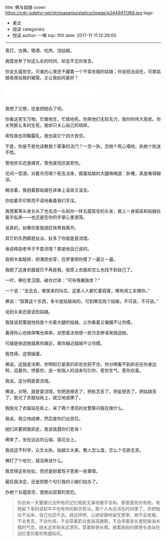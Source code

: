 title: 佛与姑娘
cover: https://cdn.jsdelivr.net/gh/masantu/statics/image/p2449411368.jpg
tags:
  - 美文
  - 阅读
categories:
  - 悦读
author: 一唏
top: 100
date: 2017-11-11 12:26:00
---

青灯，古佛。喝酒、吃肉、泡姑娘。

我盘坐参了你这么长的时间，却总不见你发言。

你说五蕴皆空。可谁的心里还不藏着一个不穿衣服的姑娘；你说观法自在，可那姑娘夜夜钻我的被窝，又让我如何是好？
<!--more-->


<iframe frameborder="no" border="0" marginwidth="0" marginheight="0" width=298 height=52 src="//music.163.com/outchain/player?type=2&id=28308561&auto=1&height=32"></iframe>


我想了又想，还是把她办了吧。


你看这苍生万物，忙碌地生，忙碌地死。你笑他们无知无力，我仰你伟大慈悲。你关照那么多的生死，我却只关心自己的琐碎。

索性我也坦胸露乳，我也装它个四大皆空。


于是，你是不是也该教我个蒙事的法门？一念一执，念她个死心塌地，执她个执迷不悟。

管他欢乐还是痛苦，管他喜悦还是悲伤。

花间一壶酒，对着月亮喝个死去活来，摸着姑娘的大腿喃喃道：卧槽，真是难得糊涂。


糊涂着，我抱着那姑娘在床单上滚来又滚去。

你掐着手印笑而不语地看着我们手淫。

我想着等头发长长了也去烫一头如你一样五蕴皆空的头发，披上一身袈裟和姑娘拉着手私奔——也还是在你的手掌心里游荡。


说真的，如果你爱我就赶快带我离开。

其它的东西都是扯淡，扯多了你就是耍流氓。


谁说释迦老爷子不耍流氓？那是他自己说的。


我把木鱼敲碎，把蒲团坐穿，在梦里把你摸了一遍又一遍。

我脱了这身衣服就已不再是我，我穿上衣服却怎么也找不到自己了。


一时，佛在舍卫国，破衣烂钵：“可有残羹施舍？”

一个说：“去去去，哪里来的叫花，这里人人都忙着寂寞，哪有闲工夫理你。”

佛说：“寂寞这个东西，多半是姑娘闹的。可到哪去找个姑娘，不可说，不可说。”


说到头来还是说到姑娘。

我就说寂寞就他妈是个光着大腿的姑娘，让你看着又偏偏不让你摸。

看得你心也痒痒嘴也痒痒，总憋着法地想一些污言秽语来挑逗她。

可越是挑逗她就离你越近，离你越近就越不让你摸。


我觉得，这很操蛋。


佛说，这就是法啊，你明知它是真的却总也抓不住，你分明看不到却总在你身边转。逗着你，馋着你，说一些恼人的话来勾引你，惹你生气，惹你欢喜。


我说，这分明是耍流氓。

佛说，对呀，就是耍流氓，你把恶根丢了，把执念丢了，把妄想丢了，把姑娘丢了，脱光了衣服站街上，就立地成佛了。


我脱光了衣服站在街上，来了两个漂亮的女警察问我在做什么。

我说，我立地成佛，然后度你们出苦厄。

她们非要把我抓走，我说我**日**你们老母！


佛笑了，坐在远远的云端，莲花台上。

我说这不科学，众生太执，姑娘又太美，教人怎么度，怎么个无欲无求。

佛打了个哈欠，就没再说什么。


我觉得这有些扯，但还是耐着性子思索一些事情。

最后我决定，还是把那个勾引我的小娘们给办了。


办她个五蕴皆空，度她出寂寞的苦厄。

> 你总有一天要跟过去所有的记忆相安无事地握手言和。那里面有你有她，有她留下来的温软年华也有你的鲜衣怒马。那个人永远活在时间里了，你把她拉不出来，自己也回不去。就这样吧，让她安静地留在那里。她不会发福，不会老去，不会吵闹，不会穿着职业套装高跟鞋，不会带着家长里短柴油米醋的气息，她永远年轻永远漂亮，穿着鲜艳长裙、披着刚染的微卷长发站在回忆里对着你笑靥如花。
